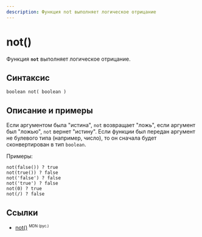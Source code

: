```yaml
---
description: Функция not выполняет логическое отрицание
---
```


# not()

Функция **`not`** выполняет логическое отрицание.

## Синтаксис

```
boolean not( boolean )
```

## Описание и примеры

Если аргументом была "истина", `not` возвращает "ложь", если аргумент был "ложью", `not` вернет "истину". Если функции был передан аргумент не булевого типа (например, число), то он сначала будет сконвертирован в тип `boolean`.

Примеры:

```
not(false()) ? true
not(true()) ? false
not('false') ? false
not('true') ? false
not(0) ? true
not(/) ? false
```

## Ссылки

- [not()](https://developer.mozilla.org/en-US/docs/Web/XPath/Functions/not) <sup><small>MDN (рус.)</small></sup>
